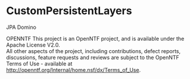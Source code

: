 CustomPersistentLayers
======================

JPA Domino

OPENNTF
    This project is an OpenNTF project, and is available under the Apache License V2.0.  
    All other aspects of the project, including contributions, defect reports, discussions,
    feature requests and reviews are subject to the OpenNTF Terms of Use - available at
    http://openntf.org/Internal/home.nsf/dx/Terms_of_Use. 
